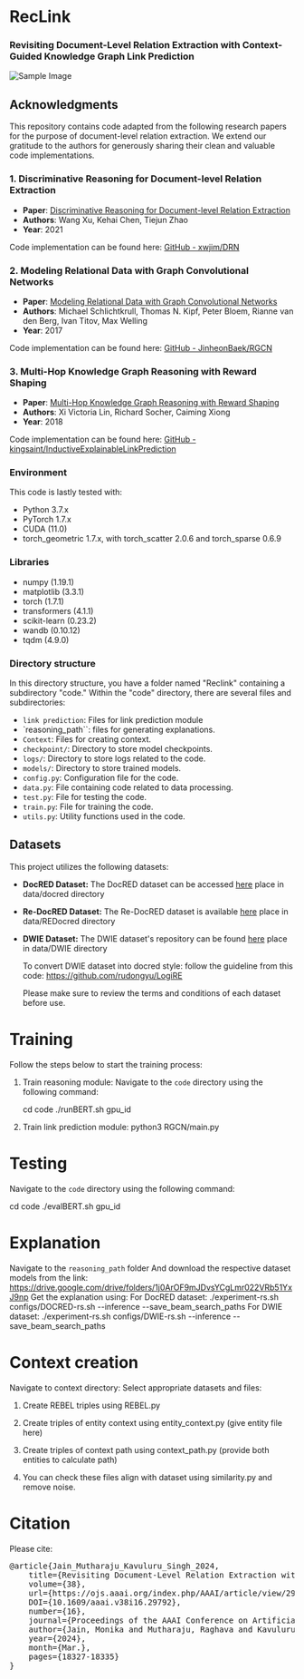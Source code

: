 # RecLink
<h3>Revisiting Document-Level Relation Extraction with Context-Guided Knowledge
Graph Link Prediction </h3>

![Sample Image](https://anonymous.4open.science/r/DocRE-CED1/modeldiagram.png)



## Acknowledgments
This repository contains code adapted from the following research papers for the purpose of document-level relation extraction. We extend our gratitude to the authors for generously sharing their clean and valuable code implementations. 

### 1. Discriminative Reasoning for Document-level Relation Extraction

- **Paper**: [Discriminative Reasoning for Document-level Relation Extraction](https://arxiv.org/abs/2106.01562)
- **Authors**: Wang Xu, Kehai Chen, Tiejun Zhao
- **Year**: 2021

Code implementation can be found here: [GitHub - xwjim/DRN](https://github.com/xwjim/DRN/tree/main)

### 2. Modeling Relational Data with Graph Convolutional Networks

- **Paper**: [Modeling Relational Data with Graph Convolutional Networks](https://arxiv.org/abs/1703.06103)
- **Authors**: Michael Schlichtkrull, Thomas N. Kipf, Peter Bloem, Rianne van den Berg, Ivan Titov, Max Welling
- **Year**: 2017

Code implementation can be found here: [GitHub - JinheonBaek/RGCN](https://github.com/JinheonBaek/RGCN)

### 3. Multi-Hop Knowledge Graph Reasoning with Reward Shaping

- **Paper**: [Multi-Hop Knowledge Graph Reasoning with Reward Shaping](https://arxiv.org/abs/1808.10568)
- **Authors**: Xi Victoria Lin, Richard Socher, Caiming Xiong
- **Year**: 2018

Code implementation can be found here: [GitHub - kingsaint/InductiveExplainableLinkPrediction](https://github.com/kingsaint/InductiveExplainableLinkPrediction)


<h3>  Environment </h3>

This code is lastly tested with:
- Python 3.7.x
- PyTorch 1.7.x
- CUDA (11.0)
- torch_geometric 1.7.x, with torch_scatter 2.0.6 and torch_sparse 0.6.9

<h3>Libraries</h3>

- numpy (1.19.1)
- matplotlib (3.3.1)
- torch (1.7.1)
- transformers (4.1.1)
- scikit-learn (0.23.2)
- wandb (0.10.12)
- tqdm (4.9.0)


<h3>Directory structure</h3>

In this directory structure, you have a folder named "Reclink" containing a subdirectory "code." Within the "code" directory, there are several files and subdirectories:
- `link prediction`: Files for link prediction module
- `reasoning_path``: files for generating explanations.
- `Context`: Files for creating context.
- `checkpoint/`: Directory to store model checkpoints.
- `logs/`: Directory to store logs related to the code.
- `models/`: Directory to store trained models.
- `config.py`: Configuration file for the code.
- `data.py`: File containing code related to data processing.
- `test.py`: File for testing the code.
- `train.py`: File for training the code.
- `utils.py`: Utility functions used in the code.

## Datasets

This project utilizes the following datasets:

- **DocRED Dataset:** The DocRED dataset can be accessed [here](https://github.com/thunlp/DocRED) place in data/docred directory

- **Re-DocRED Dataset:** The Re-DocRED dataset is available [here](https://github.com/tonytan48/Re-DocRED) place in data/REDocred directory

- **DWIE Dataset:** The DWIE dataset's repository can be found [here](https://github.com/klimzaporojets/DWIE) place in data/DWIE directory

   To convert DWIE dataset into docred style: follow the guideline from this code: https://github.com/rudongyu/LogiRE


   Please make sure to review the terms and conditions of each dataset before use.



# Training

Follow the steps below to start the training process:
1. Train reasoning module: 
 Navigate to the `code` directory using the following command:
   
   cd code
   ./runBERT.sh gpu_id   
   
2. Train link prediction module:
    python3 RGCN/main.py

# Testing

Navigate to the `code` directory using the following command:
  
   cd code
   ./evalBERT.sh gpu_id     

#  Explanation   
Navigate to the `reasoning_path` folder And download the respective dataset models from the link: https://drive.google.com/drive/folders/1j0ArOF9mJDvsYCgLmr022VRb51YxJ9np
Get the explanation using:
For DocRED dataset: 
./experiment-rs.sh configs/DOCRED-rs.sh --inference <gpu-ID> --save_beam_search_paths
For DWIE dataset:
./experiment-rs.sh configs/DWIE-rs.sh --inference <gpu-ID> --save_beam_search_paths

# Context creation
Navigate to context directory:
Select appropriate datasets and files:

1. Create REBEL triples using REBEL.py  

2. Create triples of entity context using entity_context.py (give entity file here)

3. Create triples of context path using context_path.py (provide both entities to calculate path)

4. You can check these files align with dataset using similarity.py and remove noise.


 <h1>Citation</h1>
    <p>Please cite:</p>
    <pre>
@article{Jain_Mutharaju_Kavuluru_Singh_2024,
    title={Revisiting Document-Level Relation Extraction with Context-Guided Link Prediction},
    volume={38},
    url={https://ojs.aaai.org/index.php/AAAI/article/view/29792},
    DOI={10.1609/aaai.v38i16.29792},
    number={16},
    journal={Proceedings of the AAAI Conference on Artificial Intelligence},
    author={Jain, Monika and Mutharaju, Raghava and Kavuluru, Ramakanth and Singh, Kuldeep},
    year={2024},
    month={Mar.},
    pages={18327-18335}
}
    </pre>

